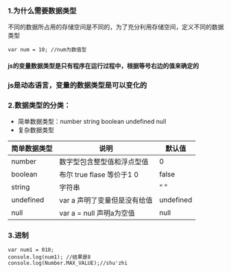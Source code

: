 ### 1.为什么需要数据类型

不同的数据所占用的存储空间是不同的，为了充分利用存储空间，定义不同的数据类型

```
var num = 10; //num为数值型
```

#### js的变量数据类型是只有程序在运行过程中，根据等号右边的值来确定的

### js是动态语言，变量的数据类型是可以变化的

### 2.数据类型的分类：

-   简单数据类型：number string boolean undefined null
-   复杂数据类型

| 简单数据类型 | 说明                         | 默认值    |
| ------------ | ---------------------------- | --------- |
| number       | 数字型包含整型值和浮点型值   | 0         |
| boolean      | 布尔 true flase 等价于1 0    | false     |
| string       | 字符串                       | “ ”       |
| undefined    | var a 声明了变量但是没有给值 | undefined |
| null         | var a = null 声明a为空值     | null      |



### 3.进制

```
var num1 = 010;
console.log(num1); //结果是8
console.log(Number.MAX_VALUE);//shu'zhi
```

